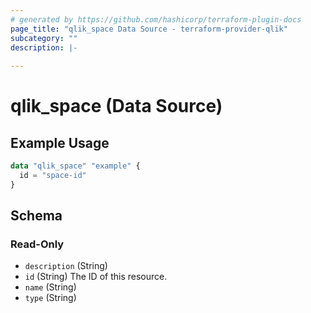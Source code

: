 ```yaml
---
# generated by https://github.com/hashicorp/terraform-plugin-docs
page_title: "qlik_space Data Source - terraform-provider-qlik"
subcategory: ""
description: |-
  
---
```


# qlik_space (Data Source)



## Example Usage

```terraform
data "qlik_space" "example" {
  id = "space-id"
}
```

<!-- schema generated by tfplugindocs -->
## Schema

### Read-Only

- `description` (String)
- `id` (String) The ID of this resource.
- `name` (String)
- `type` (String)
